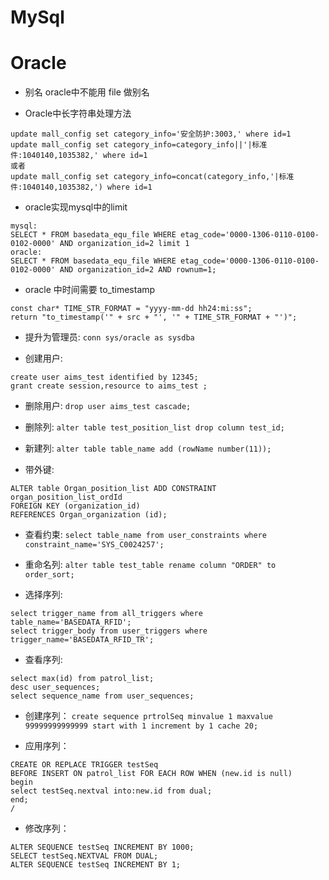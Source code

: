 # MySql


# Oracle
- 别名 oracle中不能用 file 做别名


- Oracle中长字符串处理方法
```
update mall_config set category_info='安全防护:3003,' where id=1
update mall_config set category_info=category_info||'|标准件:1040140,1035382,' where id=1 
或者
update mall_config set category_info=concat(category_info,'|标准件:1040140,1035382,') where id=1
```

- oracle实现mysql中的limit
```
mysql:
SELECT * FROM basedata_equ_file WHERE etag_code='0000-1306-0110-0100-0102-0000' AND organization_id=2 limit 1
oracle:
SELECT * FROM basedata_equ_file WHERE etag_code='0000-1306-0110-0100-0102-0000' AND organization_id=2 AND rownum=1;
```

- oracle 中时间需要 to_timestamp
```
const char* TIME_STR_FORMAT = "yyyy-mm-dd hh24:mi:ss";
return "to_timestamp('" + src + "', '" + TIME_STR_FORMAT + "')";
```

- 提升为管理员: `conn sys/oracle as sysdba`

- 创建用户:
```
create user aims_test identified by 12345;
grant create session,resource to aims_test ;
```

- 删除用户: `drop user aims_test cascade;`

- 删除列: `alter table test_position_list drop column test_id;`

- 新建列: `alter table table_name add (rowName number(11));`

- 带外键:
```
ALTER table Organ_position_list ADD CONSTRAINT organ_position_list_ordId
FOREIGN KEY (organization_id)
REFERENCES Organ_organization (id);
```

- 查看约束: `select table_name from user_constraints where constraint_name='SYS_C0024257';`

- 重命名列: `alter table test_table rename column "ORDER" to order_sort;`

- 选择序列:
```
select trigger_name from all_triggers where table_name='BASEDATA_RFID';
select trigger_body from user_triggers where trigger_name='BASEDATA_RFID_TR';
```

- 查看序列:
```
select max(id) from patrol_list;
desc user_sequences;
select sequence_name from user_sequences;
```

- 创建序列：
`create sequence prtrolSeq minvalue 1 maxvalue 99999999999999 start with 1 increment by 1 cache 20;`

- 应用序列：
```
CREATE OR REPLACE TRIGGER testSeq
BEFORE INSERT ON patrol_list FOR EACH ROW WHEN (new.id is null)
begin
select testSeq.nextval into:new.id from dual;
end;
/
```

- 修改序列：
```
ALTER SEQUENCE testSeq INCREMENT BY 1000;
SELECT testSeq.NEXTVAL FROM DUAL;
ALTER SEQUENCE testSeq INCREMENT BY 1;
```